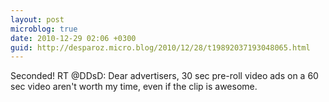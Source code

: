 ```yaml
---
layout: post
microblog: true
date: 2010-12-29 02:06 +0300
guid: http://desparoz.micro.blog/2010/12/28/t19892037193048065.html
---
```

Seconded! RT @DDsD: Dear advertisers, 30 sec pre-roll video ads on a 60 sec video aren't worth my time, even if the clip is awesome.

